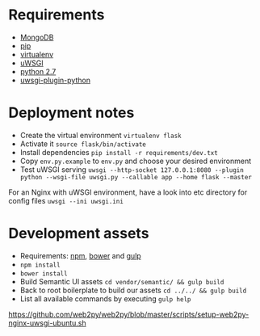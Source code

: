 # Requirements

 - [MongoDB](https://www.mongodb.com/download-center)
 - [pip](https://pip.pypa.io/en/stable/installing/)
 - [virtualenv](https://virtualenv.readthedocs.org/en/latest/installation.html)
 - [uWSGI](https://uwsgi-docs.readthedocs.org/en/latest/Install.html)
 - [python 2.7](https://www.python.org/download/releases/2.7/)
 - [uwsgi-plugin-python](http://stackoverflow.com/a/11055729/971392)

# Deployment notes

 - Create the virtual environment `virtualenv flask`
 - Activate it `source flask/bin/activate`
 - Install dependencies `pip install -r requirements/dev.txt`
 - Copy `env.py.example` to `env.py` and choose your desired environment
 - Test uWSGI serving `uwsgi --http-socket 127.0.0.1:8080 --plugin python --wsgi-file uwsgi.py --callable app --home flask --master`

For an Nginx with uWSGI environment, have a look into etc directory for config files
`uwsgi --ini uwsgi.ini`

# Development assets
 - Requirements: [npm](), [bower]() and [gulp]()
 - `npm install`
 - `bower install`
 - Build Semantic UI assets `cd vendor/semantic/ && gulp build`
 - Back to root boilerplate to build our assets `cd ../../ && gulp build`
 - List all available commands by executing `gulp help`


https://github.com/web2py/web2py/blob/master/scripts/setup-web2py-nginx-uwsgi-ubuntu.sh
